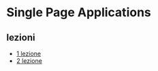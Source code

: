 # Single Page Applications

## lezioni

- [1 lezione](Lezioni/1_lezione/Readme.md)
- [2 lezione](Lezioni/2_lezione/Readme.md)